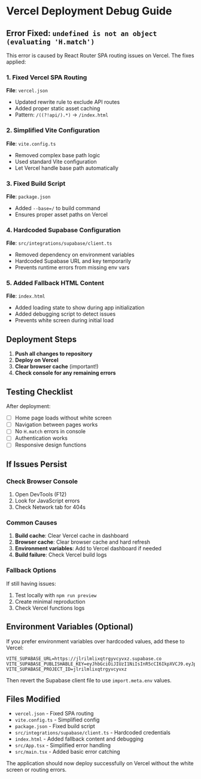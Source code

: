 # Vercel Deployment Debug Guide

## Error Fixed: `undefined is not an object (evaluating 'H.match')`

This error is caused by React Router SPA routing issues on Vercel. The fixes applied:

### 1. **Fixed Vercel SPA Routing**
**File**: `vercel.json`
- Updated rewrite rule to exclude API routes
- Added proper static asset caching
- Pattern: `/((?!api/).*)` → `/index.html`

### 2. **Simplified Vite Configuration**
**File**: `vite.config.ts`
- Removed complex base path logic
- Used standard Vite configuration
- Let Vercel handle base path automatically

### 3. **Fixed Build Script**
**File**: `package.json`
- Added `--base=/` to build command
- Ensures proper asset paths on Vercel

### 4. **Hardcoded Supabase Configuration**
**File**: `src/integrations/supabase/client.ts`
- Removed dependency on environment variables
- Hardcoded Supabase URL and key temporarily
- Prevents runtime errors from missing env vars

### 5. **Added Fallback HTML Content**
**File**: `index.html`
- Added loading state to show during app initialization
- Added debugging script to detect issues
- Prevents white screen during initial load

## Deployment Steps

1. **Push all changes to repository**
2. **Deploy on Vercel**
3. **Clear browser cache** (important!)
4. **Check console for any remaining errors**

## Testing Checklist

After deployment:
- [ ] Home page loads without white screen
- [ ] Navigation between pages works
- [ ] No `H.match` errors in console
- [ ] Authentication works
- [ ] Responsive design functions

## If Issues Persist

### Check Browser Console
1. Open DevTools (F12)
2. Look for JavaScript errors
3. Check Network tab for 404s

### Common Causes
1. **Build cache**: Clear Vercel cache in dashboard
2. **Browser cache**: Clear browser cache and hard refresh
3. **Environment variables**: Add to Vercel dashboard if needed
4. **Build failure**: Check Vercel build logs

### Fallback Options
If still having issues:
1. Test locally with `npm run preview`
2. Create minimal reproduction
3. Check Vercel functions logs

## Environment Variables (Optional)
If you prefer environment variables over hardcoded values, add these to Vercel:

```
VITE_SUPABASE_URL=https://jlrilmlixqtrgyvcyvxz.supabase.co
VITE_SUPABASE_PUBLISHABLE_KEY=eyJhbGciOiJIUzI1NiIsInR5cCI6IkpXVCJ9.eyJpc3MiOiJzdXBhYmFzZSIsInJlZiI6ImpscmlsbWxpeHF0cmd5dmN5dnh6Iiwicm9sZSI6ImFub24iLCJpYXQiOjE3NjE2NDkzMTIsImV4cCI6MjA3NzIyNTMxMn0.OXA88LarTpASPVPd9N73CZ8T56s8VrhoNmBp3sXUYy0
VITE_SUPABASE_PROJECT_ID=jlrilmlixqtrgyvcyvxz
```

Then revert the Supabase client file to use `import.meta.env` values.

## Files Modified
- `vercel.json` - Fixed SPA routing
- `vite.config.ts` - Simplified config  
- `package.json` - Fixed build script
- `src/integrations/supabase/client.ts` - Hardcoded credentials
- `index.html` - Added fallback content and debugging
- `src/App.tsx` - Simplified error handling
- `src/main.tsx` - Added basic error catching

The application should now deploy successfully on Vercel without the white screen or routing errors.
